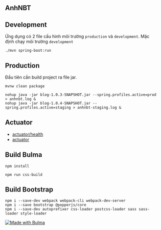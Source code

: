 ## AnhNBT

## Development

Ứng dụng có 2 file cấu hình môi trường `production` và `development`. Mặc định chạy môi trường `development`

```
./mvn spring-boot:run
```

## Production
Đầu tiên cần build project ra file jar.
```
mvnw clean package
```

```
nohup java -jar blog-1.0.3-SNAPSHOT.jar --spring.profiles.active=prod > anhnbt.log &
nohup java -jar blog-1.0.4-SNAPSHOT.jar --spring.profiles.active=staging > anhnbt-staging.log &
```

## Actuator

- [actuator/health](http://localhost:8080/actuator/health)
- [actuator](http://localhost:8080/actuator)

## Build Bulma

```
npm install
```

```
npm run css-build
```
## Build Bootstrap
```
npm i --save-dev webpack webpack-cli webpack-dev-server
npm i --save bootstrap @popperjs/core
npm i --save-dev autoprefixer css-loader postcss-loader sass sass-loader style-loader
```

[![Made with Bulma](https://bulma.io/images/made-with-bulma.png)](https://bulma.io?utm_source=badge)